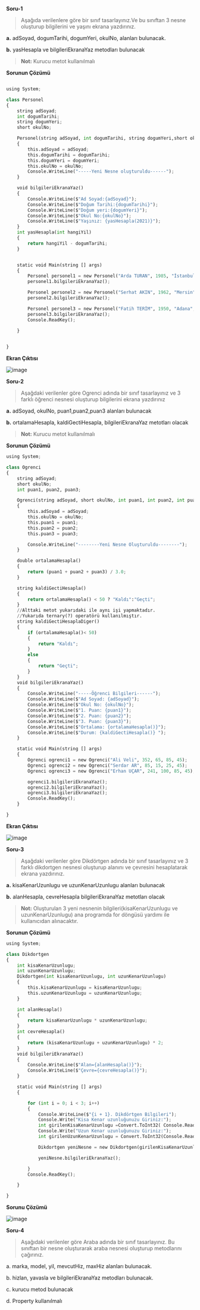 
**Soru-1**
> Aşağıda verilenlere göre  bir sınıf tasarlayınız.Ve bu sınıftan 3 nesne oluşturup bilgilerini ve yaşını ekrana yazdırınız.

**a.** adSoyad, dogumTarihi, dogumYeri, okulNo,  alanları bulunacak.

**b.** yasHesapla ve bilgileriEkranaYaz metodları bulunacak

> **Not:** Kurucu metot kullanılmalı


**Sorunun Çözümü**

```python

using System;

class Personel
{
    string adSoyad;
    int dogumTarihi;
    string dogumYeri;
    short okulNo;

    Personel(string adSoyad, int dogumTarihi, string dogumYeri,short okulNo)
    {
        this.adSoyad = adSoyad;
        this.dogumTarihi = dogumTarihi;
        this.dogumYeri = dogumYeri;
        this.okulNo = okulNo;
        Console.WriteLine("-----Yeni Nesne oluşturuldu------");
    }

    void bilgileriEkranaYaz()
    {
        Console.WriteLine($"Ad Soyad:{adSoyad}");
        Console.WriteLine($"Doğum Tarihi:{dogumTarihi}");
        Console.WriteLine($"Doğum yeri:{dogumYeri}");
        Console.WriteLine($"Okul No:{okulNo}");
        Console.WriteLine($"Yaşınız: {yasHesapla(2021)}");
    }
    int yasHesapla(int hangiYil)
    {
        return hangiYil - dogumTarihi;
    }


    static void Main(string [] args)
    {
        Personel personel1 = new Personel("Arda TURAN", 1985, "İstanbul", 254);
        personel1.bilgileriEkranaYaz();

        Personel personel2 = new Personel("Serhat AKIN", 1962, "Mersin", 250);
        personel2.bilgileriEkranaYaz();

        Personel personel3 = new Personel("Fatih TERİM", 1950, "Adana", 300);
        personel3.bilgileriEkranaYaz();
        Console.ReadKey();

    }
    

}

```

**Ekran Çıktısı**

![image](https://user-images.githubusercontent.com/28144917/136901701-33404da5-4c38-4c37-9bcc-b761f3463e98.png)


**Soru-2**
> Aşağdaki verilenler göre Ogrenci adında bir sınıf tasarlayınız ve 3 farklı öğrenci nesnesi oluşturup bilgilerini ekrana yazdırınız

**a.** adSoyad, okulNo, puan1,puan2,puan3 alanları bulunacak

**b.** ortalamaHesapla, kaldiGectiHesapla, bilgileriEkranaYaz metotları olacak

> **Not:** Kurucu metot kullanılmalı


**Sorunun Çözümü**

```python
using System;

class Ogrenci
{
    string adSoyad;
    short okulNo;
    int puan1, puan2, puan3;

    Ogrenci(string adSoyad, short okulNo, int puan1, int puan2, int puan3)
    {
        this.adSoyad = adSoyad;
        this.okulNo = okulNo;
        this.puan1 = puan1;
        this.puan2 = puan2;
        this.puan3 = puan3;

        Console.WriteLine("--------Yeni Nesne Oluşturuldu--------");
    }

    double ortalamaHesapla()
    {
        return (puan1 + puan2 + puan3) / 3.0;
    }

    string kaldiGectiHesapla()
    {
        return ortalamaHesapla() < 50 ? "Kaldı":"Geçti";
    }
    //Alttaki metot yukarıdaki ile aynı işi yapmaktadır.
    //Yukarıda ternary(?) operatörü kullanılmıştır.
    string kaldiGectiHesaplaDiger()
    {
        if (ortalamaHesapla()< 50)
        {
            return "Kaldı";
        }
        else
        {
            return "Geçti";
        }
    }
    void bilgileriEkranaYaz()
    {
        Console.WriteLine("-----Öğrenci Bilgileri------");
        Console.WriteLine($"Ad Soyad: {adSoyad}");
        Console.WriteLine($"Okul No: {okulNo}");
        Console.WriteLine($"1. Puan: {puan1}");
        Console.WriteLine($"2. Puan: {puan2}");
        Console.WriteLine($"3. Puan: {puan3}");
        Console.WriteLine($"Ortalama: {ortalamaHesapla()}");
        Console.WriteLine($"Durum: {kaldiGectiHesapla()} ");
    }

    static void Main(string [] args)
    {
        Ogrenci ogrenci1 = new Ogrenci("Ali Veli", 352, 65, 85, 45);
        Ogrenci ogrenci2 = new Ogrenci("Serdar AR", 85, 15, 25, 45);
        Ogrenci ogrenci3 = new Ogrenci("Erhan UÇAR", 241, 100, 85, 45);

        ogrenci1.bilgileriEkranaYaz();
        ogrenci2.bilgileriEkranaYaz();
        ogrenci3.bilgileriEkranaYaz();
        Console.ReadKey();
    }

}
```

**Ekran Çıktısı**

![image](https://user-images.githubusercontent.com/28144917/136907119-92ebf530-39ef-43d2-8241-1ceaaa66984a.png)


**Soru-3**
> Aşağdaki verilenler göre Dikdörtgen adında bir sınıf tasarlayınız ve 3 farklı dikdortgen nesnesi oluşturup alanını ve çevresini hesaplatarak ekrana yazdırınız.

**a.** kisaKenarUzunlugu ve uzunKenarUzunlugu alanları bulunacak

**b.** alanHesapla, cevreHesapla bilgileriEkranaYaz metotları olacak

> **Not:**  Oluşturulan 3 yeni nesnenin  bilgileri(kisaKenarUzunlugu ve uzunKenarUzunlugu) ana programda for döngüsü yardımı ile kullanıcıdan alınacaktır.


**Sorunun Çözümü**

```python
using System;

class Dikdortgen
{
    int kisaKenarUzunlugu;
    int uzunKenarUzunlugu;
    Dikdortgen(int kisaKenarUzunlugu, int uzunKenarUzunlugu)
    {
        this.kisaKenarUzunlugu = kisaKenarUzunlugu;
        this.uzunKenarUzunlugu = uzunKenarUzunlugu;
    }

    int alanHesapla()
    {
        return kisaKenarUzunlugu * uzunKenarUzunlugu;
    }
    int cevreHesapla()
    {
        return (kisaKenarUzunlugu + uzunKenarUzunlugu) * 2;
    }
    void bilgileriEkranaYaz()
    {
        Console.WriteLine($"Alan={alanHesapla()}");
        Console.WriteLine($"Çevre={cevreHesapla()}");
    }

    static void Main(string [] args)
    {

        for (int i = 0; i < 3; i++)
        {
            Console.WriteLine($"{i + 1}. Dikdörtgen Bilgileri");
            Console.Write("Kisa Kenar uzunluğunuzu Giriniz:");
            int girilenKisaKenarUzunlugu =Convert.ToInt32( Console.ReadLine());
            Console.Write("Uzun Kenar uzunluğunuzu Giriniz:");
            int girilenUzunKenarUzunlugu = Convert.ToInt32(Console.ReadLine());

            Dikdortgen yeniNesne = new Dikdortgen(girilenKisaKenarUzunlugu, girilenUzunKenarUzunlugu);

            yeniNesne.bilgileriEkranaYaz();

        }
        Console.ReadKey();

    }

}
```

**Sorunu Çözümü**

![image](https://user-images.githubusercontent.com/28144917/136916693-6b27c637-dde9-4d5a-9f64-c41a0448470f.png)


**Soru-4**
> Aşağıdaki verilenler göre Araba adında bir sınıf tasarlayınız. Bu sınıftan bir nesne oluşturarak  araba nesnesi oluşturup metodlarını çağırınız.


a. marka, model, yil, mevcutHiz, maxHiz alanları bulunacak.

b. hizlan, yavasla ve bilgileriEkranaYaz metodları bulunacak.

c. kurucu metod bulunacak

d. Property kullanılmalı
